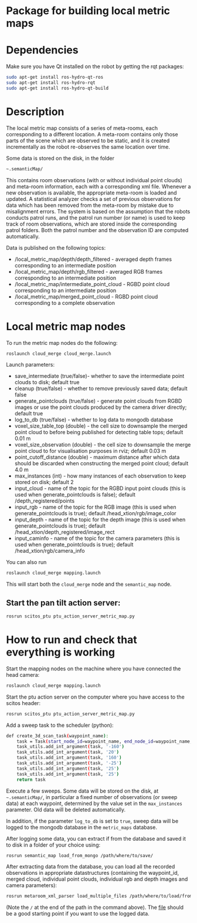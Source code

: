 Package for building local metric maps
==========================

# Dependencies

Make sure you have Qt installed on the robot by getting the rqt packages:
```bash
sudo apt-get install ros-hydro-qt-ros
sudo apt-get install ros-hydro-rqt
sudo apt-get install ros-hydro-qt-build
```

# Description 

The local metric map consists of a series of meta-rooms, each corresponding to a different location. A meta-room contains only those parts of the scene which are observed to be static, and it is created incrementally as the robot re-observes the same location over time.

Some data is stored on the disk, in the folder

```bash
~.semanticMap/ 
```

This contains room observations (with or without individual point clouds) and meta-room information, each with a corresponding xml file. Whenever a new observation is available, the appropriate meta-room is loaded and updated. A statistical analyzer checks a set of previous observations for data which has been removed from the meta-room by mistake due to misalignment errors. The system is based on the assumption that the robots conducts patrol runs, and the patrol run number (or name) is used to keep track of room observations, which are stored inside the corresponding patrol folders. Both the patrol number and the observation ID are computed automatically. 

Data is published on the following topics:

* /local_metric_map/depth/depth_filtered - averaged depth frames corresponding to an intermediate position
* /local_metric_map/depth/rgb_filtered - averaged RGB frames corresponding to an intermediate position
* /local_metric_map/intermediate_point_cloud - RGBD point cloud corresponding to an intermediate position
* /local_metric_map/merged_point_cloud - RGBD point cloud corresponding to a complete observation


# Local metric map nodes

To run the metric map nodes do the following:

```bash
roslaunch cloud_merge cloud_merge.launch
```

Launch parameters:
* save_intermediate (true/false)- whether to save the intermediate point clouds to disk; default true
* cleanup (true/false) - whether to remove previously saved data; default false
* generate_pointclouds (true/false) - generate point clouds from RGBD images or use the point clouds produced by the camera driver directly; default true
* log_to_db (true/false) - whether to log data to mongodb database
* voxel_size_table_top (double) - the cell size to downsample the merged point cloud to before being published for detecting table tops; default 0.01 m
* voxel_size_observation (double) - the cell size to downsample the merge point cloud to for visualisation purposes in rviz; default 0.03 m
* point_cutoff_distance (double) - maximum distance after which data should be discarded when constructing the merged point cloud; default 4.0 m
* max_instances (int) - how many instances of each observation to keep stored on disk; default 2
* input_cloud - name of the topic for the RGBD input point clouds (this is used when generate_pointclouds is false); default /depth_registered/points
* input_rgb - name of the topic for the RGB image (this is used when generate_pointclouds is true); default /head_xtion/rgb/image_color
* input_depth - name of the topic for the depth image (this is used when generate_pointclouds is true); default /head_xtion/depth_registered/image_rect 
* input_caminfo - name of the topic for the camera parameters (this is used when generate_pointclouds is true); default /head_xtion/rgb/camera_info


You can also run 

```bash
roslaunch cloud_merge mapping.launch
```
This will start both the `cloud_merge` node and the `semantic_map` node. 

## Start the pan tilt action server:
```bash
rosrun scitos_ptu ptu_action_server_metric_map.py
```

# How to run and check that everything is working

Start the mapping nodes on the machine where you have connected the head camera:

```bash
roslaunch cloud_merge mapping.launch
```

Start the ptu action server on the computer where you have access to the scitos header:

```bash
rosrun scitos_ptu ptu_action_server_metric_map.py 
```

Add a sweep task to the scheduler (python):

```bash
def create_3d_scan_task(waypoint_name):
    task = Task(start_node_id=waypoint_name, end_node_id=waypoint_name, action='ptu_pan_tilt_metric_map', max_duration=rospy.Duration(240))
    task_utils.add_int_argument(task, '-160')
    task_utils.add_int_argument(task, '20')
    task_utils.add_int_argument(task, '160')
    task_utils.add_int_argument(task, '-25')
    task_utils.add_int_argument(task, '25')
    task_utils.add_int_argument(task, '25')
    return task
```
 
Execute a few sweeps. Some data will be stored on the disk, at `~.semanticMap/`, in particular a fixed number of observations (or sweep data) at each waypoint, determined by the value set in the `max_instances` parameter. Old data will be deleted automatically. 

In addition, if the parameter `log_to_db` is set to `true`, sweep data will be logged to the mongodb database in the `metric_maps` database. 

After logging some data, you can extract if from the database and saved it to disk in a folder of your choice using:

```bash
rosrun semantic_map load_from_mongo /path/where/to/save/
```

After extracting data from the database, you can load all the recorded observations in appropriate datastructures (containing the waypoint_id, merged cloud, individual point clouds, individual rgb and depth images and camera parameters):

```bash
rosrun metaroom_xml_parser load_multiple_files /path/where/to/load/from/
```

(Note the `/` at the end of the path in the command above). The [file](  https://github.com/RaresAmbrus/strands_3d_mapping/blob/hydro-devel/metaroom_xml_parser/src/loadMultipleFilesMain.cpp)  should be a good starting point if you want to use the logged data.  

